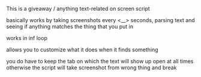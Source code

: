 This is a giveaway / anything text-related on screen script

basically works by taking screenshots every <__> seconds, parsing text and seeing if anything matches the thing that you put in

works in inf loop

allows you to customize what it does when it finds something 

you do have to keep the tab on which the text will show up open at all times otherwise the script will take screenshot from wrong thing and break
